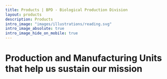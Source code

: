 ```yaml
---
title: Products | BPD - Biological Production Division
layout: products
description: Products
intro_image: "images/illustrations/reading.svg"
intro_image_absolute: true
intro_image_hide_on_mobile: true
---
```


# Production and Manufacturing Units that help us sustain our mission


